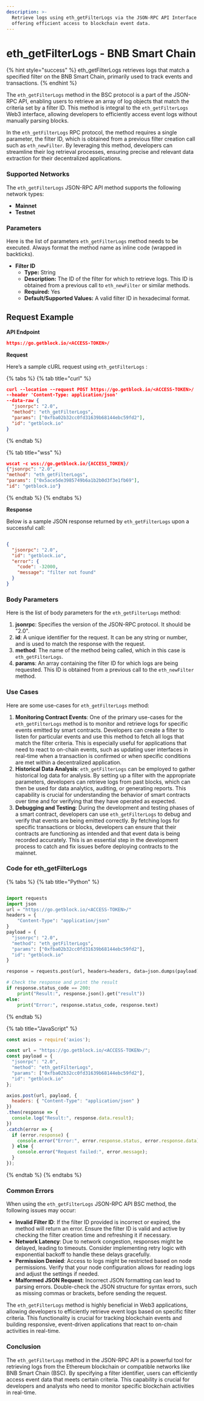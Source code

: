 ```yaml
---
description: >-
  Retrieve logs using eth_getFilterLogs via the JSON-RPC API Interface in BSC,
  offering efficient access to blockchain event data.
---
```


# eth\_getFilterLogs - BNB Smart Chain

{% hint style="success" %}
eth\_getFilterLogs retrieves logs that match a specified filter on the  BNB Smart Chain, primarily used to track events and transactions.
{% endhint %}

The `eth_getFilterLogs` method in the BSC protocol is a part of the JSON-RPC API, enabling users to retrieve an array of log objects that match the criteria set by a filter ID. This method is integral to the `eth_getFilterLogs` Web3 interface, allowing developers to efficiently access event logs without manually parsing blocks.

In the `eth_getFilterLogs` RPC protocol, the method requires a single parameter, the filter ID, which is obtained from a previous filter creation call such as `eth_newFilter`. By leveraging this method, developers can streamline their log retrieval processes, ensuring precise and relevant data extraction for their decentralized applications.

### Supported Networks

The `eth_getFilterLogs` JSON-RPC API method supports the following network types:

* **Mainnet**
* **Testnet**

### Parameters

Here is the list of parameters `eth_getFilterLogs` method needs to be executed. Always format the method name as inline code (wrapped in backticks).

* **Filter ID**
  * **Type:** String
  * **Description:** The ID of the filter for which to retrieve logs. This ID is obtained from a previous call to `eth_newFilter` or similar methods.
  * **Required:** Yes
  * **Default/Supported Values:** A valid filter ID in hexadecimal format.

## Request Example

**API Endpoint**

```json
https://go.getblock.io/<ACCESS-TOKEN>/
```

**Request**

Here’s a sample cURL request using `eth_getFilterLogs` :

{% tabs %}
{% tab title="curl" %}
```json
curl --location --request POST https://go.getblock.io/<ACCESS-TOKEN>/
--header 'Content-Type: application/json' 
--data-raw {
  "jsonrpc": "2.0",
  "method": "eth_getFilterLogs",
  "params": ["0xfba02b32cc0fd31639b68144ebc59fd2"],
  "id": "getblock.io"
}
```
{% endtab %}

{% tab title="wss" %}
```json
wscat -c wss://go.getblock.io/{ACCESS_TOKEN}/
{"jsonrpc": "2.0",
"method": "eth_getFilterLogs",
"params": ["0x5ace5de3985749b6a1b2b0d3f3e1fb69"],
"id": "getblock.io"}
```
{% endtab %}
{% endtabs %}

**Response**

Below is a sample JSON response returned by `eth_getFilterLogs` upon a successful call:

```json

{
  "jsonrpc": "2.0",
  "id": "getblock.io",
  "error": {
    "code": -32000,
    "message": "filter not found"
  }
}

```

### Body Parameters

Here is the list of body parameters for the `eth_getFilterLogs` method:

1. **jsonrpc**: Specifies the version of the JSON-RPC protocol. It should be "2.0".
2. **id**: A unique identifier for the request. It can be any string or number, and is used to match the response with the request.
3. **method**: The name of the method being called, which in this case is `eth_getFilterLogs`.
4. **params**: An array containing the filter ID for which logs are being requested. This ID is obtained from a previous call to the `eth_newFilter` method.

### Use Cases

Here are some use-cases for `eth_getFilterLogs` method:

1. **Monitoring Contract Events**: One of the primary use-cases for the `eth_getFilterLogs` method is to monitor and retrieve logs for specific events emitted by smart contracts. Developers can create a filter to listen for particular events and use this method to fetch all logs that match the filter criteria. This is especially useful for applications that need to react to on-chain events, such as updating user interfaces in real-time when a transaction is confirmed or when specific conditions are met within a decentralized application.
2. **Historical Data Analysis**: `eth_getFilterLogs` can be employed to gather historical log data for analysis. By setting up a filter with the appropriate parameters, developers can retrieve logs from past blocks, which can then be used for data analytics, auditing, or generating reports. This capability is crucial for understanding the behavior of smart contracts over time and for verifying that they have operated as expected.
3. **Debugging and Testing**: During the development and testing phases of a smart contract, developers can use `eth_getFilterLogs` to debug and verify that events are being emitted correctly. By fetching logs for specific transactions or blocks, developers can ensure that their contracts are functioning as intended and that event data is being recorded accurately. This is an essential step in the development process to catch and fix issues before deploying contracts to the mainnet.

### Code for eth\_getFilterLogs

{% tabs %}
{% tab title="Python" %}
```python

import requests
import json
url = "https://go.getblock.io/<ACCESS-TOKEN>/"
headers = {
    "Content-Type": "application/json"
}
payload = {
  "jsonrpc": "2.0",
  "method": "eth_getFilterLogs",
  "params": ["0xfba02b32cc0fd31639b68144ebc59fd2"],
  "id": "getblock.io"
}

response = requests.post(url, headers=headers, data=json.dumps(payload))

# Check the response and print the result
if response.status_code == 200:
    print("Result:", response.json().get("result"))
else:
    print("Error:", response.status_code, response.text)

```
{% endtab %}

{% tab title="JavaScript" %}
```javascript
const axios = require('axios');

const url = "https://go.getblock.io/<ACCESS-TOKEN>/";
const payload = {
  "jsonrpc": "2.0",
  "method": "eth_getFilterLogs",
  "params": ["0xfba02b32cc0fd31639b68144ebc59fd2"],
  "id": "getblock.io"
};

axios.post(url, payload, {
  headers: { "Content-Type": "application/json" }
})
.then(response => {
  console.log("Result:", response.data.result);
})
.catch(error => {
  if (error.response) {
    console.error("Error:", error.response.status, error.response.data);
  } else {
    console.error("Request failed:", error.message);
  }
});
```
{% endtab %}
{% endtabs %}

### Common Errors

When using the `eth_getFilterLogs` JSON-RPC API BSC method, the following issues may occur:

* **Invalid Filter ID**: If the filter ID provided is incorrect or expired, the method will return an error. Ensure the filter ID is valid and active by checking the filter creation time and refreshing it if necessary.
* **Network Latency**: Due to network congestion, responses might be delayed, leading to timeouts. Consider implementing retry logic with exponential backoff to handle these delays gracefully.
* **Permission Denied**: Access to logs might be restricted based on node permissions. Verify that your node configuration allows for reading logs and adjust the settings if needed.
* **Malformed JSON Request**: Incorrect JSON formatting can lead to parsing errors. Double-check the JSON structure for syntax errors, such as missing commas or brackets, before sending the request.

The `eth_getFilterLogs` method is highly beneficial in Web3 applications, allowing developers to efficiently retrieve event logs based on specific filter criteria. This functionality is crucial for tracking blockchain events and building responsive, event-driven applications that react to on-chain activities in real-time.

### Conclusion

The `eth_getFilterLogs` method in the JSON-RPC API is a powerful tool for retrieving logs from the Ethereum blockchain or compatible networks like BNB Smart Chain (BSC). By specifying a filter identifier, users can efficiently access event data that meets certain criteria. This capability is crucial for developers and analysts who need to monitor specific blockchain activities in real-time.
